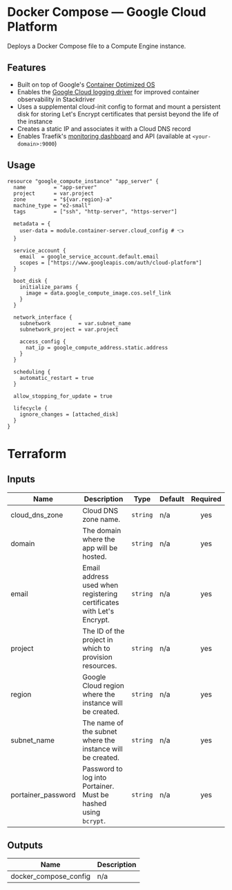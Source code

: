 # Docker Compose — Google Cloud Platform

Deploys a Docker Compose file to a Compute Engine instance.

## Features

- Built on top of Google's [Container Optimized OS](https://cloud.google.com/container-optimized-os)
- Enables the [Google Cloud logging driver](https://docs.docker.com/config/containers/logging/gcplogs/) for improved container observability in Stackdriver
- Uses a supplemental cloud-init config to format and mount a persistent disk for storing Let's Encrypt certificates that persist beyond the life of the instance
- Creates a static IP and associates it with a Cloud DNS record
- Enables Traefik's [monitoring dashboard](https://docs.traefik.io/operations/dashboard/) and API (available at `<your-domain>:9000`)

## Usage

```hcl
resource "google_compute_instance" "app_server" {
  name         = "app-server"
  project      = var.project
  zone         = "${var.region}-a"
  machine_type = "e2-small"
  tags         = ["ssh", "http-server", "https-server"]

  metadata = {
    user-data = module.container-server.cloud_config # 👈
  }

  service_account {
    email  = google_service_account.default.email
    scopes = ["https://www.googleapis.com/auth/cloud-platform"]
  }

  boot_disk {
    initialize_params {
      image = data.google_compute_image.cos.self_link
    }
  }

  network_interface {
    subnetwork         = var.subnet_name
    subnetwork_project = var.project

    access_config {
      nat_ip = google_compute_address.static.address
    }
  }

  scheduling {
    automatic_restart = true
  }

  allow_stopping_for_update = true

  lifecycle {
    ignore_changes = [attached_disk]
  }
}

```

# Terraform

## Inputs

| Name               | Description                                                          | Type     | Default | Required |
| ------------------ | -------------------------------------------------------------------- | -------- | ------- | :------: |
| cloud_dns_zone     | Cloud DNS zone name.                                                 | `string` | n/a     |   yes    |
| domain             | The domain where the app will be hosted.                             | `string` | n/a     |   yes    |
| email              | Email address used when registering certificates with Let's Encrypt. | `string` | n/a     |   yes    |
| project            | The ID of the project in which to provision resources.               | `string` | n/a     |   yes    |
| region             | Google Cloud region where the instance will be created.              | `string` | n/a     |   yes    |
| subnet_name        | The name of the subnet where the instance will be created.           | `string` | n/a     |   yes    |
| portainer_password | Password to log into Portainer. Must be hashed using `bcrypt`.       | `string` | n/a     |   yes    |

## Outputs

| Name                  | Description |
| --------------------- | ----------- |
| docker_compose_config | n/a         |
